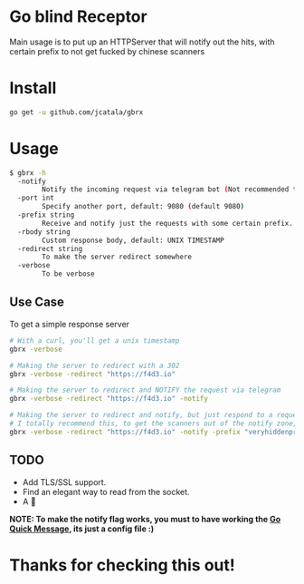 # Go blind Receptor

Main usage is to put up an HTTPServer that will notify out the hits, with certain prefix to not get fucked by chinese scanners

# Install

```bash
go get -u github.com/jcatala/gbrx
```

# Usage

```bash
$ gbrx -h
  -notify
        Notify the incoming request via telegram bot (Not recommended to listen to root directory)
  -port int
        Specify another port, default: 9080 (default 9080)
  -prefix string
        Receive and notify just the requests with some certain prefix.
  -rbody string
        Custom response body, default: UNIX TIMESTAMP
  -redirect string
        To make the server redirect somewhere
  -verbose
        To be verbose
```


## Use Case

To get a simple response server

```bash
# With a curl, you'll get a unix timestamp
gbrx -verbose

# Making the server to redirect with a 302
gbrx -verbose -redirect "https://f4d3.io"

# Making the server to redirect and NOTIFY the request via telegram
gbrx -verbose -redirect "https://f4d3.io" -notify

# Making the server to redirect and notify, but just respond to a request having some PREFIX
# I totally recommend this, to get the scanners out of the notify zone, lol
gbrx -verbose -redirect "https://f4d3.io" -notify -prefix "veryhiddenprefix"

```

## TODO

* Add TLS/SSL support.
* Find an elegant way to read from the socket.
* A :beer:

**NOTE: To make the notify flag works, you must to have working the [Go Quick Message](https://github.com/jcatala/gqm), its just a config file :)**

# Thanks for checking this out!